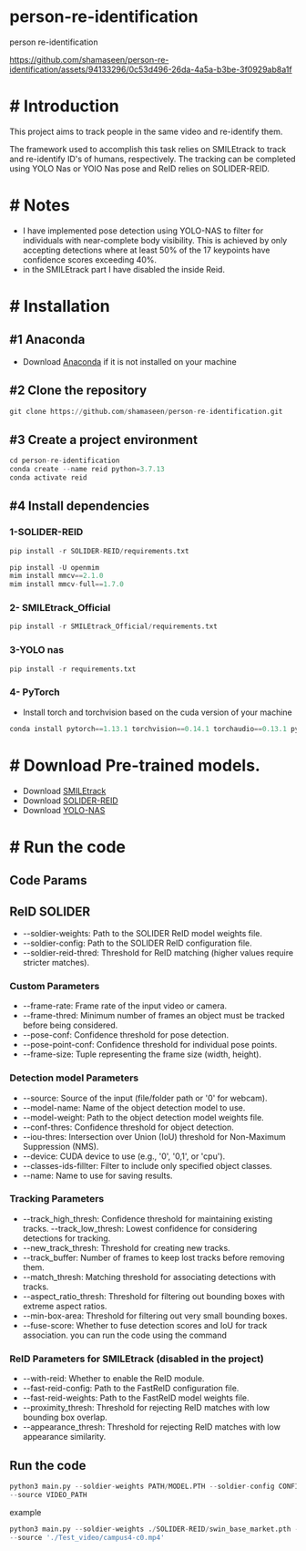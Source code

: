 # person-re-identification
person re-identification


https://github.com/shamaseen/person-re-identification/assets/94133296/0c53d496-26da-4a5a-b3be-3f0929ab8a1f

# # Introduction
This project aims to track people in the same video and re-identify them.


The framework used to accomplish this task relies on SMILEtrack to track and re-identify ID's of humans, respectively.
The tracking can be completed using YOLO Nas or YOlO Nas pose and ReID relies on SOLIDER-REID.
# # Notes
- I have implemented pose detection using YOLO-NAS to filter for individuals with near-complete body visibility. This is achieved by only accepting detections where at least 50% of the 17 keypoints have confidence scores exceeding 40%.
- in the SMILEtrack part I have disabled the inside Reid.

# # Installation
## #1 Anaconda
 - Download [Anaconda](https://www.anaconda.com/products/individual) if it is not installed on your machine

## #2 Clone the repository
```python
git clone https://github.com/shamaseen/person-re-identification.git
```
## #3 Create a project environment
```python
cd person-re-identification
conda create --name reid python=3.7.13
conda activate reid
```
## #4 Install dependencies

### 1-SOLIDER-REID
```python
pip install -r SOLIDER-REID/requirements.txt
```

```python
pip install -U openmim
mim install mmcv==2.1.0
mim install mmcv-full==1.7.0
```

### 2- SMILEtrack_Official
```python
pip install -r SMILEtrack_Official/requirements.txt
```

### 3-YOLO nas
```python
pip install -r requirements.txt
```
### 4- PyTorch 
- Install torch and torchvision based on the cuda version of your machine
```python
conda install pytorch==1.13.1 torchvision==0.14.1 torchaudio==0.13.1 pytorch-cuda=11.7 -c pytorch -c nvidia
```

# # Download Pre-trained models.
- Download [SMILEtrack](https://github.com/WWangYuHsiang/SMILEtrack/tree/9bff163e757b2ab651f796bc1a096a9c87040818)
- Download [SOLIDER-REID](https://github.com/tinyvision/SOLIDER-REID/tree/8c08e1c3255e8e1e51e006bf189e52cc57b009ed)
- Download [YOLO-NAS](https://docs.deci.ai/super-gradients/latest/documentation/source/model_zoo.html#computer-vision-models-pretrained-checkpoints)
# # Run the code
##  Code Params
## ReID SOLIDER
- --soldier-weights: Path to the SOLIDER ReID model weights file.
- --soldier-config: Path to the SOLIDER ReID configuration file.
- --soldier-reid-thred: Threshold for ReID matching (higher values require stricter matches).
### Custom Parameters

- --frame-rate: Frame rate of the input video or camera.
- --frame-thred: Minimum number of frames an object must be tracked before being considered.
- --pose-conf: Confidence threshold for pose detection.
- --pose-point-conf: Confidence threshold for individual pose points.
- --frame-size: Tuple representing the frame size (width, height).
### Detection model Parameters
- --source: Source of the input (file/folder path or '0' for webcam).
- --model-name: Name of the object detection model to use.
- --model-weight: Path to the object detection model weights file.
- --conf-thres: Confidence threshold for object detection.
- --iou-thres: Intersection over Union (IoU) threshold for Non-Maximum Suppression (NMS).
- --device: CUDA device to use (e.g., '0', '0,1', or 'cpu').
- --classes-ids-fillter: Filter to include only specified object classes.
- --name: Name to use for saving results.
### Tracking Parameters
- --track_high_thresh: Confidence threshold for maintaining existing tracks.
--track_low_thresh: Lowest confidence for considering detections for tracking.
- --new_track_thresh: Threshold for creating new tracks.
- --track_buffer: Number of frames to keep lost tracks before removing them.
- --match_thresh: Matching threshold for associating detections with tracks.
- --aspect_ratio_thresh: Threshold for filtering out bounding boxes with extreme aspect ratios.
- --min-box-area: Threshold for filtering out very small bounding boxes.
- --fuse-score: Whether to fuse detection scores and IoU for track association.
you can run the code using the command
### ReID Parameters for SMILEtrack (disabled in the project)

- --with-reid: Whether to enable the ReID module.
- --fast-reid-config: Path to the FastReID configuration file.
- --fast-reid-weights: Path to the FastReID model weights file.
- --proximity_thresh: Threshold for rejecting ReID matches with low bounding box overlap.
- --appearance_thresh: Threshold for rejecting ReID matches with low appearance similarity.
## Run the code
```python
python3 main.py --soldier-weights PATH/MODEL.PTH --soldier-config CONFIG_PATH/FILE.CFG --model-name DETECTION_MODEL_NAME --model-weight MODEL_WEIGHT
--source VIDEO_PATH
```
example
```python
python3 main.py --soldier-weights ./SOLIDER-REID/swin_base_market.pth --soldier-config './SOLIDER-REID/configs/market/swin_base.yml' --model-name 'yolo_nas_pose_l' --model-weight 'coco_pose'
--source './Test_video/campus4-c0.mp4'
```

